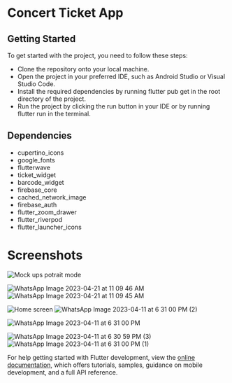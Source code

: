 # Concert Ticket App

## Getting Started
To get started with the project, you need to follow these steps:

- Clone the repository onto your local machine.
- Open the project in your preferred IDE, such as Android Studio or Visual Studio Code.
- Install the required dependencies by running flutter pub get in the root directory of the project.
- Run the project by clicking the run button in your IDE or by running flutter run in the terminal.
## Dependencies

- cupertino_icons
- google_fonts
- flutterwave
- ticket_widget
- barcode_widget
- firebase_core
- cached_network_image
- firebase_auth
- flutter_zoom_drawer
- flutter_riverpod
- flutter_launcher_icons

# Screenshots

![Mock ups potrait mode](https://user-images.githubusercontent.com/88200797/233597214-13dbe3a5-0e94-444d-b022-6df0775ebba8.png)


![WhatsApp Image 2023-04-21 at 11 09 46 AM](https://user-images.githubusercontent.com/88200797/233584902-aacd448e-61e6-4a36-8bec-64f0dfcb1f75.jpeg)
![WhatsApp Image 2023-04-21 at 11 09 45 AM](https://user-images.githubusercontent.com/88200797/233584927-29f158db-dbe6-4576-8382-84ca546b8d33.jpeg)


![Home screen](https://user-images.githubusercontent.com/88200797/233578382-f0208df0-9b5d-4ba5-ad87-762441584831.jpeg)
![WhatsApp Image 2023-04-11 at 6 31 00 PM (2)](https://user-images.githubusercontent.com/88200797/233578966-16061b05-118f-4940-a5ce-af6f93fd58b1.jpeg)

![WhatsApp Image 2023-04-11 at 6 31 00 PM](https://user-images.githubusercontent.com/88200797/233578996-49465033-6e51-457a-b163-51caf3d3a5d8.jpeg)

![WhatsApp Image 2023-04-11 at 6 30 59 PM (3)](https://user-images.githubusercontent.com/88200797/233579149-b53dd585-3bfa-4654-b402-adc5f290c63d.jpeg)
![WhatsApp Image 2023-04-11 at 6 31 00 PM (1)](https://user-images.githubusercontent.com/88200797/233579159-a2f6d164-bd27-42df-9aff-3200637dc1c0.jpeg)





For help getting started with Flutter development, view the
[online documentation](https://docs.flutter.dev/), which offers tutorials,
samples, guidance on mobile development, and a full API reference.
